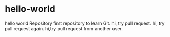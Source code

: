 hello-world
===========

hello world Repository
first repository to learn Git.
hi, try pull request.
hi, try pull request again.
hi,try pull request from another user.